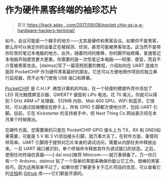 # 作为硬件黑客终端的袖珍芯片

> 原文:[https://hack aday . com/2017/09/08/pocket chip-as-a-a-hardware-hackers-terminal/](https://hackaday.com/2017/09/08/pocketchip-as-a-hardware-hackers-terminal/)

如今，会议可能是一个棘手的地方——尤其是硬件和黑客会议。如果你不是黑客，那么你可以肯定你的设备正在被探测、侦测，甚至可能被黑客攻击。这当然不是带你珍贵的笔记本电脑的地方。此外，随着时间的推移，你的脚开始疼痛，普通笔记本电脑开始感觉更大更重。你需要的是一次性笔记本电脑——轻便、便宜，而且不介意被黑客攻击。[dalmoz]写了一篇简短扼要的教程，介绍如何在 UART 连接方面将 PocketCHIP 作为硬件黑客最好的朋友。它还可以方便地用作项目的独立串行监视器，而不必专门使用 USB 端口和屏幕。

[PocketCHIP](https://getchip.com/pages/pocketchip) 是 C.H.I.P .微型计算机的坞站，在一个轻便的模塑外壳中添加了 LED 背光触摸屏显示器、QWERTY 键盘和 LiPo 电池。花 70 美元，你就可以得到 1 GHz ARM v7 处理器、512MB 内存、Mali 400 GPU、WiFi 和蓝牙。它很轻，可以通过挂绳槽挂在脖子上。所有 GPIO 引脚都方便地分开，包括 UART 引脚。目前，它在 Kickstarter 的支持者手中，但 Next Thing Co 网站表示将在本月某个时候推出。

在硬件方面，您需要做的只是在 PocketCHIP GPIO 接头上为 TX、RX 和 GND(如果需要，可能是 5 V 和 3 V)添加接头引脚，就万事大吉了。在软件方面，事情同样简单。UART 引脚用于提供对芯片本身的调试访问，需要从内部任务中释放出来。一旦 UART 端口被识别，单个终端命令释放其作为调试接口的状态。之后，使用任何终端仿真器——[ dal moz]推荐 Minicom——就万事俱备了。万一你只有一个 Arduino，dalmoz 贴了一个简单的草图来确保你能让它工作。很棒的黑客技巧，因为这再简单不过了。如果你想了解更多关于芯片项目的信息，可以查看它的[文档](https://docs.getchip.com/chip.html)和 [Github](https://github.com/NextThingCo) 库——它们都是开源的。